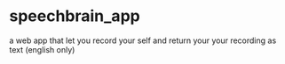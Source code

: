 # speechbrain_app
a web app that let you record your self and return your your recording as text (english only)
